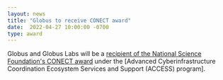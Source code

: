 ```yaml
---
layout: news
title: "Globus to receive CONECT award"
date:  2022-04-27 10:00:00 -0700
type: award
---
```

Globus and Globus Labs will be a [recipient of the National Science Foundation's CONECT award](https://www.globus.org/press-releases/university-chicago-named-national-science-foundation%E2%80%99s-20-million-conect-award-under) under the [Advanced Cyberinfrastructure Coordination Ecosystem Services and Support (ACCESS) program].